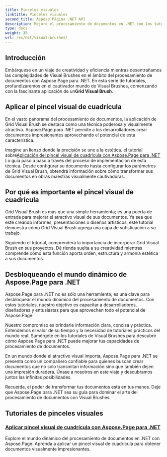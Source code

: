 ```yaml
---
title: Pinceles visuales
linktitle: Pinceles visuales
second_title: Aspose.Página .NET API
description: Mejore el procesamiento de documentos en .NET con los tutoriales de Aspose.Page. Sumérgete en el ámbito de los pinceles visuales y domina las técnicas para crear documentos visualmente impresionantes.
type: docs
weight: 35
url: /es/net/visual-brushes/
---
```


## Introducción

 Embárquese en un viaje de creatividad y eficiencia mientras desentrañamos las complejidades de Visual Brushes en el ámbito del procesamiento de documentos con Aspose.Page para .NET. En esta serie de tutoriales, profundizaremos en el cautivador mundo de Visual Brushes, comenzando con la fascinante aplicación de un**Grid Visual Brush**.

## Aplicar el pincel visual de cuadrícula

En el vasto panorama del procesamiento de documentos, la aplicación de Grid Visual Brush se destaca como una técnica poderosa y visualmente atractiva. Aspose.Page para .NET permite a los desarrolladores crear documentos impresionantes aprovechando el potencial de esta característica.

 Imagine un lienzo donde la precisión se une a la estética. el tutorial sobre[Aplicación del pincel visual de cuadrícula con Aspose.Page para .NET](./apply-grid-visual-brush/) Lo guía paso a paso a través del proceso de implementación de esta técnica. Desde configurar su documento hasta configurar los parámetros de Grid Visual Brush, obtendrá información sobre cómo transformar sus documentos en obras maestras visualmente cautivadoras.

## Por qué es importante el pincel visual de cuadrícula

Grid Visual Brush es más que una simple herramienta; es una puerta de entrada para mejorar el atractivo visual de sus documentos. Ya sea que esté creando informes, presentaciones o diseños artísticos, este tutorial demuestra cómo Grid Visual Brush agrega una capa de sofisticación a su trabajo.

Siguiendo el tutorial, comprenderá la importancia de incorporar Grid Visual Brush en sus proyectos. Dé rienda suelta a su creatividad mientras comprende cómo esta función aporta orden, estructura y armonía estética a sus documentos.

## Desbloqueando el mundo dinámico de Aspose.Page para .NET

Aspose.Page para .NET no es sólo una herramienta; es una clave para desbloquear el mundo dinámico del procesamiento de documentos. Con estos tutoriales, nuestro objetivo es capacitar a desarrolladores, diseñadores y entusiastas para que aprovechen todo el potencial de Aspose.Page.

Nuestro compromiso es brindarle información clara, concisa y práctica. Entendemos el valor de su tiempo y la necesidad de tutoriales prácticos del mundo real. Sumérgete en los tutoriales de Visual Brushes para descubrir cómo Aspose.Page para .NET puede mejorar tus capacidades de procesamiento de documentos.

En un mundo donde el atractivo visual importa, Aspose.Page para .NET se presenta como un compañero confiable para quienes buscan crear documentos que no solo transmitan información sino que también dejen una impresión duradera. Únase a nosotros en este viaje y descubramos juntos las infinitas posibilidades.

Recuerda, el poder de transformar tus documentos está en tus manos. Deje que Aspose.Page para .NET sea su guía para dominar el arte del procesamiento de documentos con Visual Brushes.
## Tutoriales de pinceles visuales
### [Aplicar pincel visual de cuadrícula con Aspose.Page para .NET](./apply-grid-visual-brush/)
Explore el mundo dinámico del procesamiento de documentos en .NET con Aspose.Page. Aprenda a aplicar un pincel visual de cuadrícula para obtener documentos visualmente impresionantes.